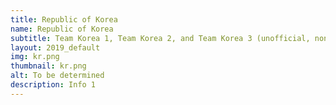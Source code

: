 ```yaml
---
title: Republic of Korea
name: Republic of Korea
subtitle: Team Korea 1, Team Korea 2, and Team Korea 3 (unofficial, non-competing)
layout: 2019_default
img: kr.png
thumbnail: kr.png
alt: To be determined
description: Info 1
---
```

